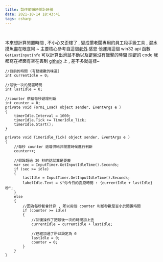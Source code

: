 ```yaml
---
title: 製作偷懶時間計時器
date: 2021-10-14 18:43:41
tags: csharp
---
```

&nbsp;
<!-- more -->
本來想計算閒置時間 , 不小心又歪樓了 , 變成慣老闆專用的員工殺手級工具 , 混水摸魚盡在眼底阿 ~
主要核心參考自這個[老外](https://www.mking.net/blog/programmatically-determining-whether-a-windows-user-is-idle) 感恩
他運用這個 win32 api 函數 `GetLastInputInfo` 可以計算出滑鼠不動以及鍵盤沒有敲擊的時間
關鍵的 code 我都寫在裡面有空在丟到 [github](https://github.com/weber87na/IdleClock) 上 , 差不多就這樣~
```
//目前的時間 (有點總數的味道)
int currentIdle = 0;

//最後一次的閒置時間
int lastIdle = 0;

//counter 供給每秒遞增判斷
int counter = 0;
private void Form1_Load( object sender, EventArgs e )
{
	timerIdle.Interval = 1000;
	timerIdle.Tick += TimerIdle_Tick;
	timerIdle.Start();
}

private void TimerIdle_Tick( object sender, EventArgs e )
{
	//每秒 counter 遞增供給非閒置時候進行判斷
	counter++;

	//假設超過 30 秒的話就算是耍廢
	var sec = InputTimer.GetInputIdleTime().Seconds;
	if (sec >= idle)
	{
		lastIdle = InputTimer.GetInputIdleTime().Seconds;
		labelIdle.Text = $"你今日的耍廢時間 : {currentIdle + lastIdle} 秒";
	}
	else
	{
		//因為每秒都會計算 , 所以用個 counter 判斷秒數是否小於閒置時間
		if (counter >= idle)
		{
			//回復操作了把最後一次的時間加上去
			currentIdle = currentIdle + lastIdle;

			//已經加過了所以設定為 0
			lastIdle = 0;
			counter = 0;
		}
	}
}
```
